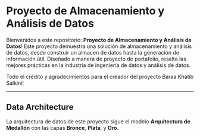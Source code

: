 # Proyecto de Almacenamiento y Análisis de Datos
Bienvenidos a este repositorio: **Proyecto de Almacenamiento y Análisis de Datos**!
Este proyecto demuestra una solución de almacenamiento y análisis de datos, desde construir un almacen de datos hasta la generación de información útil. Diseñado a manera de proyecto de portafolio, resalta las mejores prácticas en la industria de ingeniería de datos y análisis de datos.

Todo el crédito y agradecimientos para el creador del proyecto Baraa Khatib Salkini!

---------
## Data Architecture

La arquitectura de datos de este proyecto sigue el modelo **Arquitectura de Medallón** con las capas **Bronce**, **Plata**, y **Oro**.

